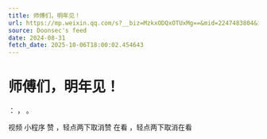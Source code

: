 ```yaml
---
title: 师傅们，明年见！
url: https://mp.weixin.qq.com/s?__biz=MzkxODQxOTUxMg==&mid=2247483804&idx=1&sn=9a10c660ae53aa316e52edf81305c0e4
source: Doonsec's feed
date: 2024-08-31
fetch_date: 2025-10-06T18:00:02.454643
---
```


# 师傅们，明年见！

：
，
。

视频
小程序
赞
，轻点两下取消赞
在看
，轻点两下取消在看